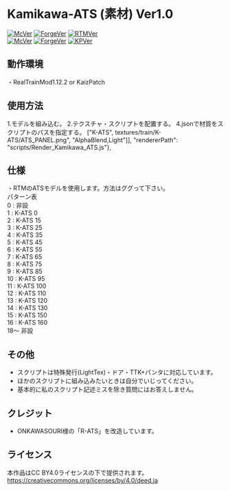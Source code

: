 # Kamikawa-ATS (素材) Ver1.0

[![McVer](https://img.shields.io/badge/Minecraft-1.12.2-brightgreen)](https://www.minecraft.net/ja-jp)
[![ForgeVer](https://img.shields.io/badge/Forge-14.23.5.2859-lightgrey)](https://files.minecraftforge.net/net/minecraftforge/forge/index_1.12.2.html)
[![RTMVer](https://img.shields.io/badge/RTM-2.4.22--40-blue)](https://www.curseforge.com/minecraft/mc-mods/realtrainmod/files/all?filter-game-version=2020709689%3A6756)    
[![McVer](https://img.shields.io/badge/Minecraft-1.7.10-brightgreen)](https://www.minecraft.net/ja-jp)
[![ForgeVer](https://img.shields.io/badge/Forge-1.7.10%20--%2010.13.4.1614-lightgrey)](https://files.minecraftforge.net/net/minecraftforge/forge/index_1.7.10.html)
[![KPVer](https://img.shields.io/badge/KaizPatchX-1.3.0-informational)](https://github.com/Kai-Z-JP/KaizPatchX/releases/tag/v1.3.0)  

## 動作環境
・RealTrainMod1.12.2 or KaizPatch

## 使用方法
1.モデルを組み込む。
2.テクスチャ・スクリプトを配置する。
4.jsonで材質をスクリプトのパスを指定する。
["K-ATS", textures/train/K-ATS/ATS_PANEL.png", "AlphaBlend,Light"]],
"rendererPath": "scripts/Render_Kamikawa_ATS.js"},  

## 仕様
・RTMのATSモデルを使用します。方法はググって下さい。     
パターン表    
0 : 非設     
1 : K-ATS 0     
2 : K-ATS 15    
3 : K-ATS 25    
4 : K-ATS 35    
5 : K-ATS 45    
6 : K-ATS 55    
7 : K-ATS 65   
8 : K-ATS 75   
9 : K-ATS 85   
10 : K-ATS 95   
11 : K-ATS 100    
12 : K-ATS 110   
13 : K-ATS 120   
14 : K-ATS 130   
15 : K-ATS 150   
16 : K-ATS 160   
18～ 非設    

## その他
- スクリプトは特殊発行(LightTex)・ドア・TTK+パンタに対応しています。
- ほかのスクリプトに組み込みたいときは自分でいじってください。
- 基本的に私のスクリプト記述ミスを除き質問にはお答えしません。

## クレジット
- ONKAWASOURI様の「R-ATS」を改造しています。

## ライセンス
本作品はCC BY4.0ライセンスの下で提供されます。
https://creativecommons.org/licenses/by/4.0/deed.ja
